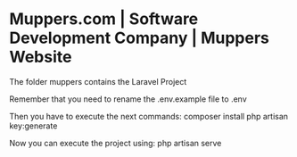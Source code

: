 # Muppers.com | Software Development Company | Muppers Website
 
 The folder muppers contains the Laravel Project
 
 Remember that you need to rename the .env.example file to .env 
 
 Then you have to execute the next commands:
 composer install
 php artisan key:generate
 
 Now you can execute the project using:
 php artisan serve
